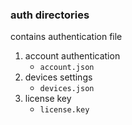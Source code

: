 ### auth directories 
contains authentication file
1) account authentication 
   * ````account.json````
2) devices settings
   * ````devices.json````
3) license key
   * ````license.key````

